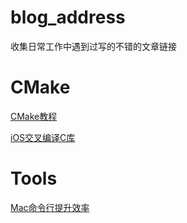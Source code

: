 # blog_address
收集日常工作中遇到过写的不错的文章链接


# CMake
[CMake教程](https://aiden-dong.github.io/2019/07/20/CMake%E6%95%99%E7%A8%8B%E4%B9%8BCMake%E4%BB%8E%E5%85%A5%E9%97%A8%E5%88%B0%E5%BA%94%E7%94%A8/)

[iOS交叉编译C库](http://noxchen.com/?p=163)


# Tools

[Mac命令行提升效率](https://juejin.im/post/5b8f366e5188251f245260f2)
